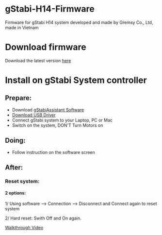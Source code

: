 # gStabi-H14-Firmware
Firmware for gStabi H14 system developed and made by Gremsy Co., Ltd, made in Vietnam

# Download firmware
Download the latest version [here](https://github.com/Gremsy/gStabi-H16-Firmware/releases)

# Install on gStabi System controller
## Prepare:
- Download [gStabiAssistant Software](https://github.com/Gremsy/gStabi-Software/releases)
- [Download USB Driver](https://www.silabs.com/products/mcu/Pages/USBtoUARTBridgeVCPDrivers.aspx)
- Connect gStabi system to your Laptop, PC or Mac
- Switch on the system, DON'T Turn Motors on

## Doing:
 - Follow instruction on the software screen

## After:
### Reset system:
#### 2 options:
1/ Using software --> Connection --> Disconnect and Connect again to reset system

2/ Hard reset: Swith Off and On again.

[Walkthrough Video](UpgradeFirmwareWalkthrough.gif)
